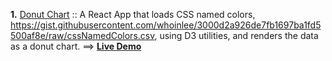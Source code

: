 **1.** [Donut Chart](https://github.com/whoinlee/dataViz_ReactD3/tree/donutchart) :: A React App that loads CSS named colors, https://gist.githubusercontent.com/whoinlee/3000d2a926de7fb1697ba1fd5500af8e/raw/cssNamedColors.csv, using D3 utilities, and renders the data as a donut chart. ==> [**Live Demo**](https://modest-easley-dbd404.netlify.app/)
